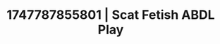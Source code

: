 ---
categories:
- Twerking tease
- Femme domination
- Anal play
- Virtual reality
- Pillow talk
image: /assets/images/1747787855801.jpg
layout: post
seo:
  description: Featured content with premium Scat Fetish, ABDL Play. HD images available.
  keywords: Scat Fetish, ABDL Play
  og_image: /assets/images/1747787855801.jpg
  schema_type: VisualArtwork
tags:
- ABDL Play
- '#1747787855801'
- Scat Fetish
title: 1747787855801 | Scat Fetish ABDL Play
---